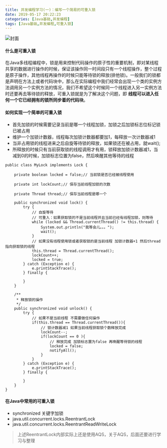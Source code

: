 ```yaml
---
title: 并发编程学习(一)：编写一个简易的可重入锁
date: 2019-05-17 20:22:23
categories: [Java基础,并发编程]
tags: [Java基础,并发编程,可重入锁]
---
```


![封面](nullIsMistake.jpg)

<!--more-->
#### 什么是可重入锁
在Java多线程编程中，锁是用来控制代码操作的原子性的重要机制，即对某线程共享的数据进行操作的时候，保证该操作同一时间段只有一个线程操作，整个过程是原子操作，其他线程再操作的时候只能等待锁的释放(排他锁)。一般我们的锁都是声明在方法上或者代码块中，那么在实际编程中我们经常会出现一个类的实例方法调用另一个实例方法的情况，我们不希望这个时候同一个线程进入另一实例方法时还要再去等待锁的释放，可重入锁就是为了解决这个问题，即 **线程可以进入任何一个它已经拥有的锁所同步着的代码块**。

#### 如何实现一个简单的可重入锁
- 首先加锁的时候需要记录当前是哪一个线程加锁，加锁之后加锁标志位标记锁已被占用
- 维护一个加锁计数器，线程每次加锁计数器都要加1，每释放一次计数器减1
- 当非占用锁的线程进来之后自旋等待锁的释放，如果锁还在被占用，就wait();
- 所释放的时候只有当前获取锁的线程调用才有用，锁释放加锁计数器减1，当减到0的时候，加锁标志位置为false，然后唤醒其他等待的线程

```
public class MyLock implements Lock {

    private boolean locked = false;// 当前锁是否已经被线程使用

    private int lockCount;// 保存当前线程加锁的次数

    private Thread thread;// 保存当前线程是哪一个

    public synchronized void lock() {
        try {
            // 自旋等待
            // 可重入：如果获取锁的不是当前线程并且当前已经有线程加锁，则等待
            while (locked && Thread.currentThread() != this.thread) {
                System.out.println("我等会儿。。。");
                wait();
            }
            // 如果没有线程使用锁或者获取锁的是当前线程 加锁计数器+1 然后thread指向获取锁的线程
            this.thread = Thread.currentThread();
            lockCount++;
            locked = true;
        } catch (Exception e) {
            e.printStackTrace();
        } finally {

        }
    }

    /**
     * 释放锁的操作
     */
    public synchronized void unlock() {
        try {
            // 如果不是当前线程 不需要做任何操作
            if(this.thread == Thread.currentThread()){
                // 锁计数器减1 如果当前线程获取锁个数释放完成
                lockCount--;
                if(lockCount == 0 ){
                    // 释放完成 加锁标志置为false 再唤醒等待锁的线程
                    locked = false;
                    notifyAll();
                }
            }
        } catch (Exception e) {
            e.printStackTrace();
        } finally {

        }
    }
}
```

#### 在Java中常用的可重入锁
- synchronized 关键字加锁
- java.util.concurrent.locks.ReentrantLock
- java.util.concurrent.locks.ReentrantReadWriteLock
> 上述ReentrantLock内部实际上还是使用AQS，关于AQS，后面还要进行学习与整理
